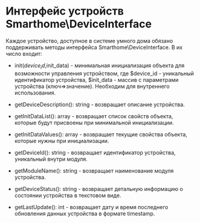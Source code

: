 # Интерфейс устройств Smarthome\DeviceInterface

Каждое устройство, доступное в системе умного дома обязано поддерживать методы интерфейса Smarthome\DeviceInterface. В их число входит:

- init($device_id,$init_data) - минимальная инициализация объекта для возможности управления устройством, где $device_id - уникальный идентификатор устройства, $init_data - массив с параметрами устройства (ключ=>значение). Необходим для внутреннего использования.
    
- getDeviceDescription(): string - возвращает описание устройства.

- getInitDataList(): array - возвращает список свойств объекта, которые будут присвоены при минимальной инициализации.
    
- getInitDataValues(): array - возвращает текущие свойства объекта, которые нужны при инициализации.

- getDeviceId(): string - возвращает идентификатор устройства, уникальный внутри модуля.

- getModuleName(): string - возвращает наименование модуля устройства.

- getDeviceStatus(): string - возвращает детальную информацию о состоянии устройства в текстовом виде.

- getLastUpdate(): int - возвращает дату и время последнего обновления данных устройства в формате timestamp.
